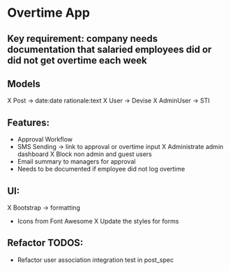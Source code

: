 # Overtime App

## Key requirement: company needs documentation that salaried employees did or did not get overtime each week

## Models
X Post -> date:date rationale:text
X User -> Devise
X AdminUser -> STI

## Features:
- Approval Workflow
- SMS Sending -> link to approval or overtime input
X Administrate admin dashboard
X Block non admin and guest users
- Email summary to managers for approval
- Needs to be documented if employee did not log overtime

## UI:
X Bootstrap -> formatting
- Icons from Font Awesome
X Update the styles for forms

## Refactor TODOS:
- Refactor user association integration test in post_spec